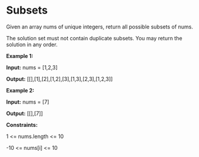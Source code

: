 # Subsets
Given an array nums of unique integers, return all possible subsets of nums.

The solution set must not contain duplicate subsets. You may return the solution in any order.

**Example 1:**

**Input:** nums = [1,2,3]

**Output:** [[],[1],[2],[1,2],[3],[1,3],[2,3],[1,2,3]]

**Example 2:**

**Input:** nums = [7]

**Output:** [[],[7]]

**Constraints:**

1 <= nums.length <= 10

-10 <= nums[i] <= 10
